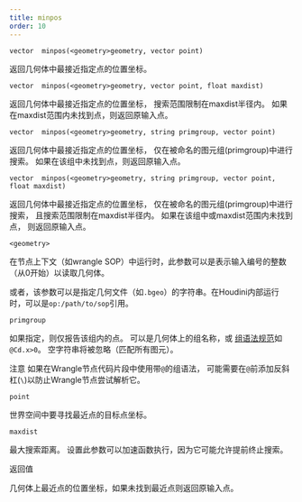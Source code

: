 ```yaml
---
title: minpos
order: 10
---
```

`vector  minpos(<geometry>geometry, vector point)`

返回几何体中最接近指定点的位置坐标。

`vector  minpos(<geometry>geometry, vector point, float maxdist)`

返回几何体中最接近指定点的位置坐标，
搜索范围限制在maxdist半径内。
如果在maxdist范围内未找到点，则返回原输入点。

`vector  minpos(<geometry>geometry, string primgroup, vector point)`

返回几何体中最接近指定点的位置坐标，
仅在被命名的图元组(primgroup)中进行搜索。
如果在该组中未找到点，则返回原输入点。

`vector  minpos(<geometry>geometry, string primgroup, vector point, float maxdist)`

返回几何体中最接近指定点的位置坐标，
仅在被命名的图元组(primgroup)中进行搜索，
且搜索范围限制在maxdist半径内。
如果在该组中或maxdist范围内未找到点，
则返回原输入点。

`<geometry>`

在节点上下文（如wrangle SOP）中运行时，此参数可以是表示输入编号的整数（从0开始）以读取几何体。

或者，该参数可以是指定几何文件（如`.bgeo`）的字符串。在Houdini内部运行时，可以是`op:/path/to/sop`引用。

`primgroup`

如果指定，则仅报告该组内的点。
可以是几何体上的组名称，或
[组语法规范](../../model/groups.html#manual)如`@Cd.x>0`。
空字符串将被忽略（匹配所有图元）。

注意
如果在Wrangle节点代码片段中使用带`@`的组语法，
可能需要在`@`前添加反斜杠(`\`)以防止Wrangle节点尝试解析它。

`point`

世界空间中要寻找最近点的目标点坐标。

`maxdist`

最大搜索距离。
设置此参数可以加速函数执行，因为它可能允许提前终止搜索。

返回值

几何体上最近点的位置坐标，如果未找到最近点则返回原输入点。